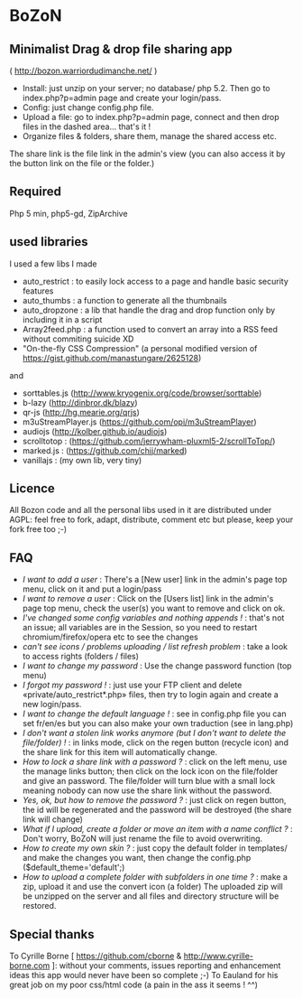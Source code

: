 # BoZoN



## Minimalist Drag & drop file sharing app
( http://bozon.warriordudimanche.net/ )
- Install: just unzip on your server; no database/ php 5.2. Then go to index.php?p=admin page and create your login/pass. 
- Config: just change config.php file. 
- Upload a file: go to index.php?p=admin page, connect and then drop files in the dashed area... that's it !
- Organize files & folders, share them, manage the shared access etc.

The share link is the file link in the admin's view (you can also access it by the button link on the file or the folder.)

## Required 
Php 5 min, php5-gd, ZipArchive


## used libraries 
I used a few libs I made
- auto_restrict : to easily lock access to a page and handle basic security features
- auto_thumbs : a function to generate all the thumbnails
- auto_dropzone : a lib that handle the drag and drop function only by including it in a script
- Array2feed.php : a function used to convert an array into a RSS feed without commiting suicide XD
- "On-the-fly CSS Compression" (a personal modified version of https://gist.github.com/manastungare/2625128)

and 

- sorttables.js (http://www.kryogenix.org/code/browser/sorttable)
- b-lazy (http://dinbror.dk/blazy)
- qr-js (http://hg.mearie.org/qrjs)
- m3uStreamPlayer.js (https://github.com/opi/m3uStreamPlayer)
- audiojs (http://kolber.github.io/audiojs)
- scrolltotop : (https://github.com/jerrywham-pluxml5-2/scrollToTop/)
- marked.js : (https://github.com/chjj/marked)
- vanillajs : (my own lib, very tiny)


## Licence
All Bozon code and all the personal libs used in it are distributed under AGPL: feel free to fork, adapt, distribute, comment etc but please, keep your fork free too ;-)

## FAQ
- _I want to add a user_ : There's a [New user] link in the admin's page top menu, click on it and put a login/pass
- _I want to remove a user_ : Click on the [Users list] link in the admin's page top menu, check the user(s) you want to remove and click on ok.
- _I've changed some config variables and nothing appends !_ : that's not an issue; all variables are in the Session, so you need to restart chromium/firefox/opera etc to see the changes 
- _can't see icons / problems uploading / list refresh problem_ : take a look to access rights (folders / files)
- _I want to change my password_ : Use the change password function (top menu)
- _I forgot my password !_ : just use your FTP client and delete «private/auto_restrict*.php» files, then try to login again and create a new login/pass.
- _I want to change the default language !_ : see in config.php file you can set fr/en/es but you can also make your own traduction (see in lang.php)
- _I don't want a stolen link works anymore (but I don't want to delete the file/folder) !_ : in links mode, click on the regen button (recycle icon) and the share link for this item will automatically change.
- _How to lock a share link with a password ?_ : click on the left menu, use the manage links button; then click on the lock icon on the file/folder and give an password. The file/folder will turn blue with a small lock meaning nobody can now use the share link without the password.
- _Yes, ok, but how to remove the password ?_ : just click on regen button, the id will be regenerated and the password will be destroyed (the share link will change)
- _What if I upload, create a folder or move an item with a name conflict ?_ : Don't worry, BoZoN will just rename the file to avoid overwriting.
- _How to create my own skin ?_ : just copy the default folder in templates/ and make the changes you want, then change the config.php ($default_theme='default';)
- _How to upload a complete folder with subfolders in one time ?_ : make a zip, upload it and use the convert icon (a folder) The uploaded zip will be unzipped on the server and all files and directory structure will be restored.

## Special thanks
To Cyrille Borne [ https://github.com/cborne & http://www.cyrille-borne.com ]: without your comments, issues reporting and enhancement ideas this app would never have been so complete ;-)
To Eauland for his great job on my poor css/html code (a pain in the ass it seems ! ^^)


